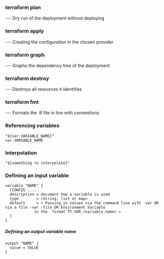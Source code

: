 
###  terraform plan
--- Dry run of the deployment without deploying

### terraform apply
--- Creating the configuration in the chosen provider

### terraform graph
--- Graphs the dependency tree of the deployment

### terraform destroy
--- Destroys all resources it identifies

### terraform fmt
--- Formats the .tf file in line with conventions

### Referencing variables
```
"${var.VARIABLE_NAME}"
var.VARIABLE_NAME 
```
### Interpolation
``` 
"${something to interpolate}"
```

### Defining an input variable
```
variable "NAME" {
  [CONFIG ....
  description = document how a variable is used
  type        = <String, list or map>
  default     = < Passing in values via the command line with -var OR via a file -var -file OR Environment Variable  
             in the  format TF_VAR_<variable_name> >
  ]
} 
```
##### Defining an output variable name
``` 
output "NAME" {
  value = VALUE
} 
```
